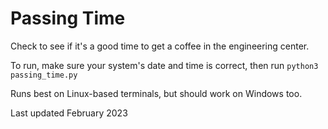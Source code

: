 # Passing Time
Check to see if it's a good time to get a coffee in the engineering center.

To run, make sure your system's date and time is correct, then run `python3 passing_time.py`

Runs best on Linux-based terminals, but should work on Windows too.

Last updated February 2023
